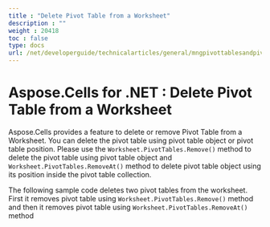 ```yaml
---
title : "Delete Pivot Table from a Worksheet" 
description : "" 
weight : 20418 
toc : false
type: docs
url: /net/developerguide/technicalarticles/general/mngpivottablesandpivotcharts/delete+pivot+table+from+a+worksheet/
---
```


# Aspose.Cells for .NET : Delete Pivot Table from a Worksheet


Aspose.Cells provides a feature to delete or remove Pivot Table from a Worksheet. You can delete the pivot table using pivot table object or pivot table position. Please use the `Worksheet.PivotTables.Remove()` method to delete the pivot table using pivot table object and `Worksheet.PivotTables.RemoveAt()` method to delete pivot table object using its position inside the pivot table collection.

The following sample code deletes two pivot tables from the worksheet. First it removes pivot table using `Worksheet.PivotTables.Remove()` method and then it removes pivot table using `Worksheet.PivotTables.RemoveAt()` method

